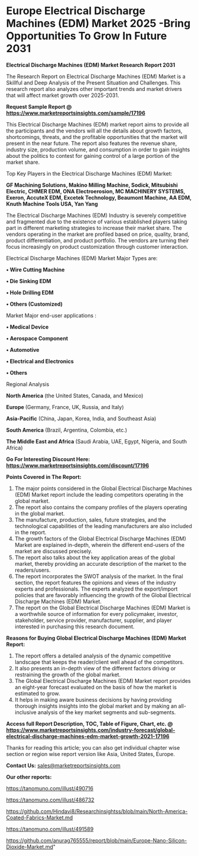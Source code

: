# Europe Electrical Discharge Machines (EDM) Market 2025 -Bring Opportunities To Grow In Future 2031

<strong>Electrical Discharge Machines (EDM) Market Research Report 2031</strong>

The Research Report on Electrical Discharge Machines (EDM) Market is a Skillful and Deep Analysis of the Present Situation and Challenges. This research report also analyzes other important trends and market drivers that will affect market growth over 2025-2031.

<strong>Request Sample Report @ <a href=https://www.marketreportsinsights.com/sample/17196>https://www.marketreportsinsights.com/sample/17196</a></strong>

This Electrical Discharge Machines (EDM) market report aims to provide all the participants and the vendors will all the details about growth factors, shortcomings, threats, and the profitable opportunities that the market will present in the near future. The report also features the revenue share, industry size, production volume, and consumption in order to gain insights about the politics to contest for gaining control of a large portion of the market share.

Top Key Players in the Electrical Discharge Machines (EDM) Market:

<strong>GF Machining Solutions, Makino Milling Machine, Sodick, Mitsubishi Electric, CHMER EDM, ONA Electroerosion, MC MACHINERY SYSTEMS, Exeron, AccuteX EDM, Excetek Technology, Beaumont Machine, AA EDM, Knuth Machine Tools USA, Yan Yang</strong>

The Electrical Discharge Machines (EDM) Industry is severely competitive and fragmented due to the existence of various established players taking part in different marketing strategies to increase their market share. The vendors operating in the market are profiled based on price, quality, brand, product differentiation, and product portfolio. The vendors are turning their focus increasingly on product customization through customer interaction.

Electrical Discharge Machines (EDM) Market Major Types are:

<strong>• Wire Cutting Machine

• Die Sinking EDM

• Hole Drilling EDM

• Others (Customized)</strong>

Market Major end-user applications :

<strong>• Medical Device

• Aerospace Component

• Automotive

• Electrical and Electronics

• Others</strong>

Regional Analysis

</u><strong><b>North America</b></strong> (the United States, Canada, and Mexico)

<strong><b>Europe </b></strong>(Germany, France, UK, Russia, and Italy)

<strong><b>Asia-Pacific</b></strong> (China, Japan, Korea, India, and Southeast Asia)

<strong><b>South America</b></strong> (Brazil, Argentina, Colombia, etc.)

<strong><b>The Middle East and Africa</b></strong> (Saudi Arabia, UAE, Egypt, Nigeria, and South Africa)

<strong>Go For Interesting Discount Here: <a href=https://www.marketreportsinsights.com/discount/17196>https://www.marketreportsinsights.com/discount/17196</a></strong>

<strong>Points Covered in The Report:</strong>
<ol>
  <li>The major points considered in the Global Electrical Discharge Machines (EDM) Market report include the leading competitors operating in the global market.</li>
  <li>The report also contains the company profiles of the players operating in the global market.</li>
  <li>The manufacture, production, sales, future strategies, and the technological capabilities of the leading manufacturers are also included in the report.</li>
  <li>The growth factors of the Global Electrical Discharge Machines (EDM) Market are explained in-depth, wherein the different end-users of the market are discussed precisely.</li>
  <li>The report also talks about the key application areas of the global market, thereby providing an accurate description of the market to the readers/users.</li>
  <li>The report incorporates the SWOT analysis of the market. In the final section, the report features the opinions and views of the industry experts and professionals. The experts analyzed the export/import policies that are favorably influencing the growth of the Global Electrical Discharge Machines (EDM) Market.</li>
  <li>The report on the Global Electrical Discharge Machines (EDM) Market is a worthwhile source of information for every policymaker, investor, stakeholder, service provider, manufacturer, supplier, and player interested in purchasing this research document.</li>
</ol>
<strong>Reasons for Buying Global Electrical Discharge Machines (EDM) Market Report:</strong>

<ol>
  <li>The report offers a detailed analysis of the dynamic competitive landscape that keeps the reader/client well ahead of the competitors.</li>
  <li>It also presents an in-depth view of the different factors driving or restraining the growth of the global market.</li>
  <li>The Global Electrical Discharge Machines (EDM) Market report provides an eight-year forecast evaluated on the basis of how the market is estimated to grow.</li>
  <li>It helps in making aware business decisions by having providing thorough insights insights into the global market and by making an all-inclusive analysis of the key market segments and sub-segments.</li>
</ol>
<strong>Access full Report Description, TOC, Table of Figure, Chart, etc. @ <a href=https://www.marketreportsinsights.com/industry-forecast/global-electrical-discharge-machines-edm-market-growth-2021-17196>https://www.marketreportsinsights.com/industry-forecast/global-electrical-discharge-machines-edm-market-growth-2021-17196</a></strong>


Thanks for reading this article; you can also get individual chapter wise section or region wise report version like Asia, United States, Europe.

<strong>Contact Us:</strong>
sales@marketreportsinsights.com

<strong>Our other reports:</strong>

<a href=https://tanomuno.com/illust/490716>https://tanomuno.com/illust/490716</a>

<a href=https://tanomuno.com/illust/486732>https://tanomuno.com/illust/486732</a>

<a href=https://github.com/Hindavi8/Researchinsightss/blob/main/North-America-Coated-Fabrics-Market.md>https://github.com/Hindavi8/Researchinsightss/blob/main/North-America-Coated-Fabrics-Market.md</a>

<a href=https://tanomuno.com/illust/491589>https://tanomuno.com/illust/491589</a>

<a href=https://github.com/anurag765555/report/blob/main/Europe-Nano-Silicon-Dioxide-Market.md>https://github.com/anurag765555/report/blob/main/Europe-Nano-Silicon-Dioxide-Market.md</a>"
